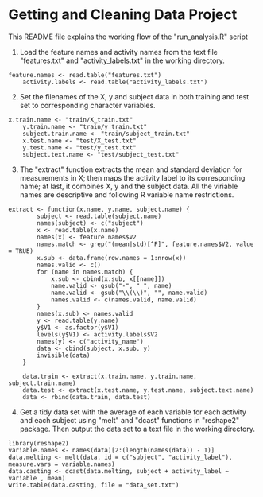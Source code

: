 Getting and Cleaning Data Project
=================================
This README file explains the working flow of the "run_analysis.R" script

1. Load the feature names and activity names from the text file "features.txt" and "activity_labels.txt" in the working directory.
<pre><code>feature.names &lt;- read.table("features.txt")
	activity.labels &lt;- read.table("activity_labels.txt")
</code></pre>

2. Set the filenames of the X, y and subject data in both training and test set to corresponding character variables.
<pre><code>x.train.name &lt;- "train/X_train.txt"
	y.train.name &lt;- "train/y_train.txt"
	subject.train.name &lt;- "train/subject_train.txt"
	x.test.name &lt;- "test/X_test.txt"
	y.test.name &lt;- "test/y_test.txt"
	subject.text.name &lt;- "test/subject_test.txt"
</code></pre>

3. The "extract" function extracts the mean and standard deviation for measurements in X; then maps the activity label to its corresponding name; at last, it combines X, y and the subject data. All the viriable names are descriptive and following R variable name restrictions.
<pre><code>extract &lt;- function(x.name, y.name, subject.name) {
		subject &lt;- read.table(subject.name)
		names(subject) &lt;- c("subject")
		x &lt;- read.table(x.name)
		names(x) &lt;- feature.names$V2
		names.match &lt;- grep("(mean|std)[^F]", feature.names$V2, value = TRUE)
		x.sub &lt;- data.frame(row.names = 1:nrow(x))
		names.valid &lt;- c()
		for (name in names.match) {
			x.sub &lt;- cbind(x.sub, x[[name]])
			name.valid &lt;- gsub("-", "_", name)
			name.valid &lt;- gsub("\\(\\)", "", name.valid)
			names.valid &lt;- c(names.valid, name.valid)
		}
		names(x.sub) &lt;- names.valid
		y &lt;- read.table(y.name)
		y$V1 &lt;- as.factor(y$V1)
		levels(y$V1) &lt;- activity.labels$V2
		names(y) &lt;- c("activity_name")
		data &lt;- cbind(subject, x.sub, y)
		invisible(data)
	}

	data.train &lt;- extract(x.train.name, y.train.name, subject.train.name)
	data.test &lt;- extract(x.test.name, y.test.name, subject.text.name)
	data &lt;- rbind(data.train, data.test)
</code></pre>

4. Get a tidy data set with the average of each variable for each activity and each subject using "melt" and "dcast" functions in "reshape2" package. Then output the data set to a text file in the working directory.
<pre><code>library(reshape2)
variable.names &lt;- names(data)[2:(length(names(data)) - 1)]
data.melting &lt;- melt(data, id = c("subject", "activity_label"), measure.vars = variable.names)
data.casting &lt;- dcast(data.melting, subject + activity_label ~ variable , mean)
write.table(data.casting, file = "data_set.txt")
</code></pre>

